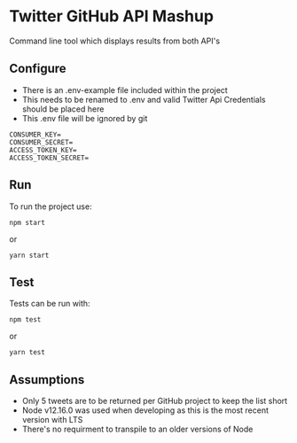 # Twitter GitHub API Mashup

Command line tool which displays results from both API's

## Configure

- There is an .env-example file included within the project
- This needs to be renamed to .env and valid Twitter Api Credentials should be placed here
- This .env file will be ignored by git

```
CONSUMER_KEY=
CONSUMER_SECRET=
ACCESS_TOKEN_KEY=
ACCESS_TOKEN_SECRET=
```

## Run

To run the project use:

```
npm start
```

or

```
yarn start
```

## Test

Tests can be run with:

```
npm test
```

or

```
yarn test
```

## Assumptions

- Only 5 tweets are to be returned per GitHub project to keep the list short
- Node v12.16.0 was used when developing as this is the most recent version with LTS
- There's no requirment to transpile to an older versions of Node
